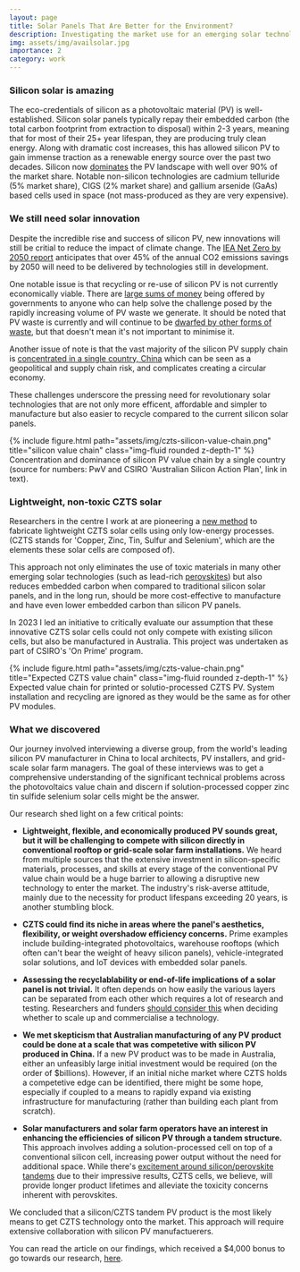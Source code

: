 ```yaml
---
layout: page
title: Solar Panels That Are Better for the Environment?
description: Investigating the market use for an emerging solar technology
img: assets/img/availsolar.jpg
importance: 2
category: work
---
```


### Silicon solar is amazing
The eco-credentials of silicon as a photovoltaic material (PV) is well-established. Silicon solar panels typically repay their embedded carbon (the total carbon footprint from extraction to disposal) within 2-3 years, meaning that for most of their 25+ year lifespan, they are producing truly clean energy. Along with dramatic cost increases, this has allowed silicon PV to gain immense traction as a renewable energy source over the past two decades. Silicon now [dominates](https://solarmagazine.com/solar-panels/thin-film-solar-panels/#:~:text=This%20technology%20currently%20represents%205.1,Film%20Panels) the PV landscape with well over 90% of the market share. Notable non-silicon technologies are cadmium telluride (5% market share), CIGS (2% market share) and gallium arsenide (GaAs) based cells used in space (not mass-produced as they are very expensive).

### We still need solar innovation
Despite the incredible rise and success of silicon PV, new innovations will still be critial to reduce the impact of climate change. The [IEA Net Zero by 2050 report](https://www.iea.org/reports/net-zero-by-2050) anticipates that over 45% of the annual CO2 emissions savings by 2050 will need to be delivered by technologies still in development. 

One notable issue is that recycling or re-use of silicon PV is not currently economically viable. There are [large sums of money](https://breakthroughvictoria.com/breakthrough-victoria-challenge/) being offered by governments to anyone who can help solve the challenge posed by the rapidly increasing volume of PV waste we generate. It should be noted that PV waste is currently and will continue to be [dwarfed by other forms of waste](https://www.nature.com/articles/s41567-023-02230-0), but that doesn't mean it's not important to minimise it.

Another issue of note is that the vast majority of the silicon PV supply chain is [concentrated in a single country, China](https://www.csiro.au/en/research/natural-environment/Critical-minerals/Australian-Silicon-Action-Plan) which can be seen as a geopolitical and supply chain risk, and complicates creating a circular economy.

These challenges underscore the pressing need for revolutionary solar technologies that are not only more efficent, affordable and simpler to manufacture but also easier to recycle compared to the current silicon solar panels.

<div class="row justify-content-sm-center">
    <div class="col-sm-12 mt-3 mt-md-0">
        {% include figure.html path="assets/img/czts-silicon-value-chain.png" title="silicon value chain" class="img-fluid rounded z-depth-1" %}
    </div>
</div>
<div class="caption">
    Concentration and dominance of silicon PV value chain by a single country (source for numbers: PwV and CSIRO 'Australian Silicon Action Plan', link in text).
</div>

### Lightweight, non-toxic CZTS solar
Researchers in the centre I work at are pioneering a [new method](https://onlinelibrary.wiley.com/doi/10.1002/adfm.202211421) to fabricate lightweight CZTS solar cells using only low-energy processes. (CZTS stands for 'Copper, Zinc, Tin, Sulfur and Selenium', which are the elements these solar cells are composed of). 

This approach not only eliminates the use of toxic materials in many other emerging solar technologies (such as lead-rich [perovskites](https://www.nature.com/articles/s41467-019-13910-y)) but also reduces embedded carbon when compared to traditional silicon solar panels, and in the long run, should be more cost-effective to manufacture and have even lower embedded carbon than silicon PV panels.

In 2023 I led an initiative to critically evaluate our assumption that these innovative CZTS solar cells could not only compete with existing silicon cells, but also be manufactured in Australia. This project was undertaken as part of CSIRO's 'On Prime' program.

<div class="row justify-content-sm-center">
    <div class="col-sm-12 mt-3 mt-md-0">
        {% include figure.html path="assets/img/czts-value-chain.png" title="Expected CZTS value chain" class="img-fluid rounded z-depth-1" %}
    </div>
</div>
<div class="caption">
    Expected value chain for printed or solutio-processed CZTS PV. System installation and recycling are ignored as they would be the same as for other PV modules.
</div>

### What we discovered
Our journey involved interviewing a diverse group, from the world's leading silicon PV manufacturer in China to local architects, PV installers, and grid-scale solar farm managers. The goal of these interviews was to get a comprehensive understanding of the significant technical problems across the photovoltaics value chain and discern if solution-processed copper zinc tin sulfide selenium solar cells might be the answer.

Our research shed light on a few critical points:

- **Lightweight, flexible, and economically produced PV sounds great, but it will be challenging to compete with silicon directly in conventional rooftop or grid-scale solar farm installations.** We heard from multiple sources that the extensive investment in silicon-specific materials, processes, and skills at every stage of the conventional PV value chain would be a huge barrier to allowing a disruptive new technology to enter the market. The industry's risk-averse attitude, mainly due to the necessity for product lifespans exceeding 20 years, is another stumbling block.

- **CZTS could find its niche in areas where the panel's aesthetics, flexibility, or weight overshadow efficiency concerns.** Prime examples include building-integrated photovoltaics, warehouse rooftops (which often can't bear the weight of heavy silicon panels), vehicle-integrated solar solutions, and IoT devices with embedded solar panels.

- **Assessing the recyclablability or end-of-life implications of a solar panel is not trivial.** It often depends on how easily the various layers can be separated from each other which requires a lot of research and testing. Researchers and funders [should consider this](https://www.linkedin.com/pulse/sustainability-considerations-organic-electronic-products-watkins/) when deciding whether to scale up and commercialise a technology. 

- **We met skepticism that Australian manufacturing of any PV product could be done at a scale that was competetive with silicon PV produced in China.** If a new PV product was to be made in Australia, either an unfeasibly large initial investment would be required (on the order of $billions). However, if an initial niche market where CZTS holds a competetive edge can be identified, there might be some hope, especially if coupled to a means to rapidly expand via existing infrastructure for manufacturing (rather than building each plant from scratch).

- **Solar manufacturers and solar farm operators have an interest in enhancing the efficiencies of silicon PV through a tandem structure.** This approach involves adding a solution-processed cell on top of a conventional silicon cell, increasing power output without the need for additional space. While there's [excitement around silicon/perovskite tandems](https://www.theguardian.com/environment/2023/jul/06/revolutionary-solar-power-cell-innovations-break-key-energy-threshold) due to their impressive results, CZTS cells, we believe, will provide longer product lifetimes and alleviate the toxicity concerns inherent with perovskites.

We concluded that a silicon/CZTS tandem PV product is the most likely means to get CZTS technology onto the market. This approach will require extensive collaboration with silicon PV manufactuerers.

You can read the article on our findings, which received a $4,000 bonus to go towards our research, [here](https://excitonscience.com/news/avail-solar-receive-csiro-bonus).
